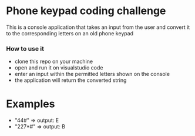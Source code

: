 # Phone keypad coding challenge

This is a console application that takes an input from the user and convert it to the corresponding letters on an old phone keypad


### How to use it

* clone this repo on your machine
* open and run it on visualstudio code
* enter an input within the permitted letters shown on the console
* the application will return the converted string

# Examples

* "44#" => output: E
* "227*#" => output: B
